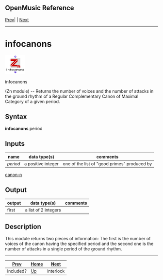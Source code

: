 OpenMusic Reference  
---  
[Prev](included)| | [Next](interlock)  
  
* * *

# infocanons

![](figures/functions/zn/infocanons.png)

  
  
infocanons  
  
(Zn module) \-- Returns the number of voices and the number of attacks in the
ground rhythm of a Regular Complementary Canon of Maximal Category of a given
period.  

## Syntax

   **infocanons**  period  

## Inputs

name| data type(s)| comments  
---|---|---  
  _period_ |  a positive integer| one of the list of "good primes" produced by
[ canon-n ](canon-n)  
  
## Output

output| data type(s)| comments  
---|---|---  
first| a list of 2 integers |  
  
## Description

This module returns two pieces of information: The first is the number of
voices of the canon having the specified period and the second one is the
number of attacks in a single period of the ground rhythm.

* * *

[Prev](included)| [Home](index)| [Next](interlock)  
---|---|---  
included?| [Up](funcref.main)| interlock

